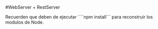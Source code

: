 #WebServer + RestServer

Recuerden que deben de ejecutar ````npm install``` para reconstruir los modulos de Node.